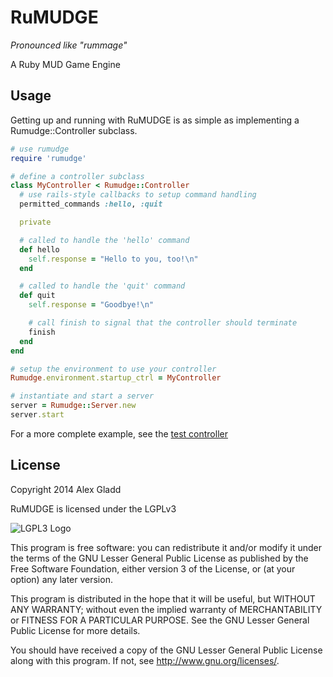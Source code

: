 # RuMUDGE

*Pronounced like "rummage"*

A Ruby MUD Game Engine

## Usage

Getting up and running with RuMUDGE is as simple as implementing a Rumudge::Controller subclass.

```ruby
# use rumudge
require 'rumudge'

# define a controller subclass
class MyController < Rumudge::Controller
  # use rails-style callbacks to setup command handling
  permitted_commands :hello, :quit

  private

  # called to handle the 'hello' command
  def hello
    self.response = "Hello to you, too!\n"
  end

  # called to handle the 'quit' command
  def quit
    self.response = "Goodbye!\n"

    # call finish to signal that the controller should terminate
    finish
  end
end

# setup the environment to use your controller
Rumudge.environment.startup_ctrl = MyController

# instantiate and start a server
server = Rumudge::Server.new
server.start
```

For a more complete example, see the [test controller](test/test_controller.rb)

## License

Copyright 2014 Alex Gladd

RuMUDGE is licensed under the LGPLv3

![LGPL3 Logo](http://www.gnu.org/graphics/lgplv3-88x31.png)

This program is free software: you can redistribute it and/or modify
it under the terms of the GNU Lesser General Public License as published by
the Free Software Foundation, either version 3 of the License, or
(at your option) any later version.

This program is distributed in the hope that it will be useful,
but WITHOUT ANY WARRANTY; without even the implied warranty of
MERCHANTABILITY or FITNESS FOR A PARTICULAR PURPOSE.  See the
GNU Lesser General Public License for more details.

You should have received a copy of the GNU Lesser General Public License
along with this program.  If not, see <http://www.gnu.org/licenses/>.
